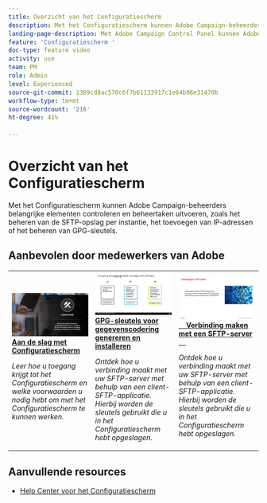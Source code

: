 ```yaml
---
title: Overzicht van het Configuratiescherm
description: Met het Configuratiescherm kunnen Adobe Campaign-beheerders belangrijke elementen controleren en beheertaken uitvoeren, zoals het beheren van de SFTP-opslag per instantie, het toevoegen van IP-adressen of het beheren van GPG-sleutels.
landing-page-description: Met Adobe Campaign Control Panel kunnen Adobe Campaign-beheerders belangrijke elementen controleren en beheertaken uitvoeren, zoals het beheren van de SFTP-opslag per instantie, het toevoegen van IP-adressen of het beheren van GPG-sleutels.
feature: 'Configuratiescherm '
doc-type: feature video
activity: use
team: PM
role: Admin
level: Experienced
source-git-commit: 1389cd8ac570c6f7b61133917c1e64b98e31470b
workflow-type: tm+mt
source-wordcount: '216'
ht-degree: 41%

---
```


# Overzicht van het Configuratiescherm

Met het Configuratiescherm kunnen Adobe Campaign-beheerders belangrijke elementen controleren en beheertaken uitvoeren, zoals het beheren van de SFTP-opslag per instantie, het toevoegen van IP-adressen of het beheren van GPG-sleutels.

## Aanbevolen door medewerkers van Adobe

<table>
<tr>
<td>
    <a href="./get-started.md">
      <img alt="Verbinding maken met een SFTP-server" src="./assets/kt-6385.jpg" />
    </a>
    <div>
      <a href="./get-started.md">
    <strong>Aan de slag met Configuratiescherm</strong>
    </a>
    </div>
    <p>
    <em>Leer hoe u toegang krijgt tot het Configuratiescherm en welke voorwaarden u nodig hebt om met het Configuratiescherm te kunnen werken.  </em>
    <p>
  </td>
  <td>
    <a href="./instance-settings/gpg-key-management/generate-and-install-gpg-keys.md">
      <img alt="Verbinding maken met een SFTP-server" src="./assets/36386.jpg" />
    </a>
    <div>
      <a href="./instance-settings/gpg-key-management/generate-and-install-gpg-keys.md">
    <strong>GPG-sleutels voor gegevenscodering genereren en installeren</strong>
    </a>
    </div>
    <p>
    <em>Ontdek hoe u verbinding maakt met uw SFTP-server met behulp van een client-SFTP-applicatie. Hierbij worden de sleutels gebruikt die u in het Configuratiescherm hebt opgeslagen. </em>
    <p>
  </td>
  <td>
    <a href="./sftp-management/connect-to-sftp-server.md">
      <img alt="Verbinding maken met een SFTP-server" src="./assets/27263.jpg" />
    </a>
    <div>
      <a href="./sftp-management/connect-to-sftp-server.md">
    <strong>Verbinding maken met een SFTP-server</strong>
    </a>
    </div>
    <p>
    <em>Ontdek hoe u verbinding maakt met uw SFTP-server met behulp van een client-SFTP-applicatie. Hierbij worden de sleutels gebruikt die u in het Configuratiescherm hebt opgeslagen. </em>
    <p>
  </td>
</tr>
</table>

## Aanvullende resources

* [Help Center voor het Configuratiescherm](https://experienceleague.adobe.com/docs/control-panel/using/control-panel-home.html?lang=nl)
